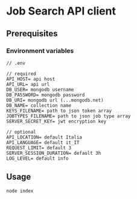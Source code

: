 # Job Search API client

## Prerequisites

### Environment variables

```
// .env

// required
API_HOST= api host
API_URL= api url
DB_USER= mongodb username
DB_PASSWORD= mongodb password
DB_URI= mongodb url (...mongodb.net)
DB_NAME= collection name
KEYS_FILENAME= path to json token array
JOBTYPES_FILENAME= path to json job type array
SERVER_SECRET_KEY= jwt encryption key

// optional
API_LOCATION= default Italia
API_LANGUAGE= default it_IT
REQUEST_LIMIT= default 3
SERVER_SESSION_DURATION= default 3h
LOG_LEVEL= default info
```

## Usage

```
node index
```
